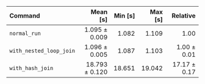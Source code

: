 | Command | Mean [s] | Min [s] | Max [s] | Relative |
|:---|---:|---:|---:|---:|
| `normal_run` | 1.095 ± 0.009 | 1.082 | 1.109 | 1.00 |
| `with_nested_loop_join` | 1.096 ± 0.005 | 1.087 | 1.103 | 1.00 ± 0.01 |
| `with_hash_join` | 18.793 ± 0.120 | 18.651 | 19.042 | 17.17 ± 0.17 |
